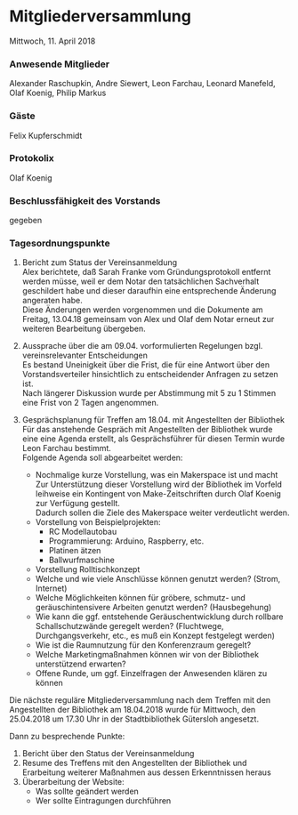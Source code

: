 # **Mitgliederversammlung**
Mittwoch, 11. April 2018

### Anwesende Mitglieder
Alexander Raschupkin, Andre Siewert, Leon Farchau, Leonard Manefeld, Olaf Koenig, Philip Markus

### Gäste
Felix Kupferschmidt

### Protokolix
Olaf Koenig

### Beschlussfähigkeit des Vorstands
gegeben

### Tagesordnungspunkte
1. Bericht zum Status der Vereinsanmeldung  
    Alex berichtete, daß Sarah Franke vom Gründungsprotokoll entfernt werden müsse, weil er dem Notar den tatsächlichen Sachverhalt geschildert habe und dieser daraufhin eine entsprechende Änderung angeraten habe.  
    Diese Änderungen werden vorgenommen und die Dokumente am Freitag, 13.04.18 gemeinsam von Alex und Olaf dem Notar erneut zur weiteren Bearbeitung übergeben.

1. Aussprache über die am 09.04. vorformulierten Regelungen bzgl. vereinsrelevanter Entscheidungen  
    Es bestand Uneinigkeit über die Frist, die für eine Antwort über den Vorstandsverteiler hinsichtlich zu entscheidender Anfragen zu setzen ist.  
    Nach längerer Diskussion wurde per Abstimmung mit 5 zu 1 Stimmen eine Frist von 2 Tagen angenommen.
1. Gesprächsplanung für Treffen am 18.04. mit Angestellten der Bibliothek  
    Für das anstehende Gespräch mit Angestellten der Bibliothek wurde eine eine Agenda erstellt, als Gesprächsführer für diesen Termin wurde Leon Farchau bestimmt.  
    Folgende Agenda soll abgearbeitet werden:
    - Nochmalige kurze Vorstellung, was ein Makerspace ist und macht  
    Zur Unterstützung dieser Vorstellung wird der Bibliothek im Vorfeld leihweise ein Kontingent von Make-Zeitschriften durch Olaf Koenig zur Verfügung gestellt.  
    Dadurch sollen die Ziele des Makerspace weiter verdeutlicht werden.
    - Vorstellung von Beispielprojekten:
        - RC Modellautobau
        - Programmierung: Arduino, Raspberry, etc.
        - Platinen ätzen
        - Ballwurfmaschine
    - Vorstellung Rolltischkonzept
    - Welche und wie viele Anschlüsse können genutzt werden? (Strom, Internet)
    - Welche Möglichkeiten können für gröbere, schmutz- und geräuschintensivere Arbeiten genutzt werden? (Hausbegehung)
    - Wie kann die ggf. entstehende Geräuschentwicklung durch rollbare Schallschutzwände geregelt werden? (Fluchtwege, Durchgangsverkehr, etc., es muß ein Konzept festgelegt werden)
    - Wie ist die Raumnutzung für den Konferenzraum geregelt?
    - Welche Marketingmaßnahmen können wir von der Bibliothek unterstützend erwarten?
    - Offene Runde, um ggf. Einzelfragen der Anwesenden klären zu können

Die nächste reguläre Mitgliederversammlung nach dem Treffen mit den Angestellten der Bibliothek am 18.04.2018 wurde für Mittwoch, den 25.04.2018 um 17.30 Uhr in der Stadtbibliothek Gütersloh angesetzt.

Dann zu besprechende Punkte:
1. Bericht über den Status der Vereinsanmeldung
1. Resume des Treffens mit den Angestellten der Bibliothek und Erarbeitung weiterer Maßnahmen aus dessen Erkenntnissen heraus
1. Überarbeitung der Website:
    - Was sollte geändert werden
    - Wer sollte Eintragungen durchführen